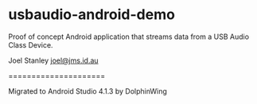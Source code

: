 usbaudio-android-demo
=====================

Proof of concept Android application that streams data from a USB Audio Class
Device.

Joel Stanley
joel@jms.id.au

=====================

Migrated to Android Studio 4.1.3 by DolphinWing
